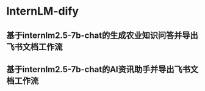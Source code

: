# InternLM-dify

## 基于internlm2.5-7b-chat的生成农业知识问答并导出飞书文档工作流

## 基于internlm2.5-7b-chat的AI资讯助手并导出飞书文档工作流
